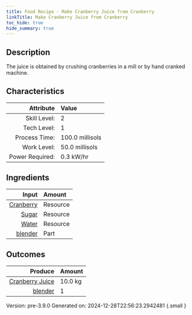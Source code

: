```yaml
---
title: Food Recipe - Make Cranberry Juice from Cranberry
linkTitle: Make Cranberry Juice from Cranberry
toc_hide: true
hide_summary: true
---
```


## Description
The juice is obtained by&#10;&#9;&#9;crushing cranberries in a mill or by hand cranked machine. 

## Characteristics

| Attribute      | Value |
|--------:|:------|
|Skill Level:|2|
|Tech Level:|1|
|Process Time:|100.0 millisols|
|Work Level:|50.0 millisols|
|Power Required:|0.3 kW/hr|

## Ingredients

| Input      | Amount |
|--------:|:------|
|[Cranberry](/docs/definitions/resource/cranberry)|Resource|2.0 kg|
|[Sugar](/docs/definitions/resource/sugar)|Resource|1.0 kg|
|[Water](/docs/definitions/resource/water)|Resource|7.0 kg|
|[blender](/docs/definitions/part/blender)|Part|1|

## Outcomes


| Produce      | Amount |
|--------:|:------|
|[Cranberry Juice](/docs/definitions/resource/cranberry-juice)|10.0 kg|
|[blender](/docs/definitions/part/blender)|1|


Version: pre-3.9.0 Generated on: 2024-12-28T22:56:23.2942481
{.small }

